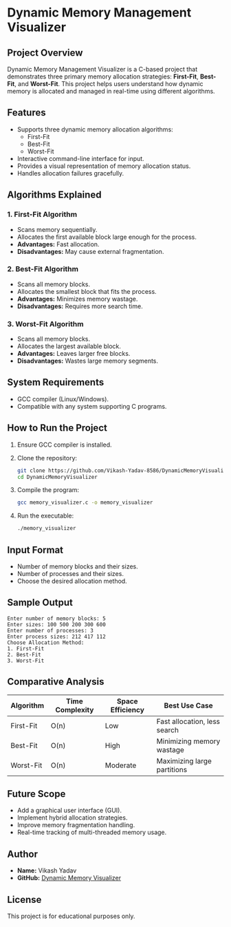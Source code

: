 # Dynamic Memory Management Visualizer

## Project Overview
Dynamic Memory Management Visualizer is a C-based project that demonstrates three primary memory allocation strategies: **First-Fit**, **Best-Fit**, and **Worst-Fit**. This project helps users understand how dynamic memory is allocated and managed in real-time using different algorithms.

## Features
- Supports three dynamic memory allocation algorithms:
  - First-Fit
  - Best-Fit
  - Worst-Fit
- Interactive command-line interface for input.
- Provides a visual representation of memory allocation status.
- Handles allocation failures gracefully.

## Algorithms Explained

### 1. First-Fit Algorithm
- Scans memory sequentially.
- Allocates the first available block large enough for the process.
- **Advantages:** Fast allocation.
- **Disadvantages:** May cause external fragmentation.

### 2. Best-Fit Algorithm
- Scans all memory blocks.
- Allocates the smallest block that fits the process.
- **Advantages:** Minimizes memory wastage.
- **Disadvantages:** Requires more search time.

### 3. Worst-Fit Algorithm
- Scans all memory blocks.
- Allocates the largest available block.
- **Advantages:** Leaves larger free blocks.
- **Disadvantages:** Wastes large memory segments.

## System Requirements
- GCC compiler (Linux/Windows).
- Compatible with any system supporting C programs.

## How to Run the Project

1. Ensure GCC compiler is installed.

2. Clone the repository:

    ```bash
    git clone https://github.com/Vikash-Yadav-8586/DynamicMemoryVisualizer.git
    cd DynamicMemoryVisualizer
    ```

3. Compile the program:

    ```bash
    gcc memory_visualizer.c -o memory_visualizer
    ```

4. Run the executable:

    ```bash
    ./memory_visualizer
    ```

## Input Format
- Number of memory blocks and their sizes.
- Number of processes and their sizes.
- Choose the desired allocation method.

## Sample Output
```
Enter number of memory blocks: 5
Enter sizes: 100 500 200 300 600
Enter number of processes: 3
Enter process sizes: 212 417 112
Choose Allocation Method:
1. First-Fit
2. Best-Fit
3. Worst-Fit
```

## Comparative Analysis

| Algorithm   | Time Complexity | Space Efficiency | Best Use Case                |
|-------------|-----------------|------------------|------------------------------|
| First-Fit   | O(n)            | Low              | Fast allocation, less search |
| Best-Fit    | O(n)            | High             | Minimizing memory wastage    |
| Worst-Fit   | O(n)            | Moderate         | Maximizing large partitions  |

## Future Scope
- Add a graphical user interface (GUI).
- Implement hybrid allocation strategies.
- Improve memory fragmentation handling.
- Real-time tracking of multi-threaded memory usage.

## Author
- **Name:** Vikash Yadav
- **GitHub:** [Dynamic Memory Visualizer](https://github.com/Vikash-Yadav-8586/DynamicMemoryVisualizer.git)

## License
This project is for educational purposes only.

